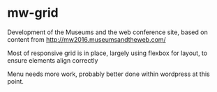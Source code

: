 # mw-grid

Development of the Museums and the web conference site, based on content from http://mw2016.museumsandtheweb.com/

Most of responsive grid is in place, largely using flexbox for layout, to ensure elements align correctly

Menu needs more work, probably better done within wordpress at this point.

